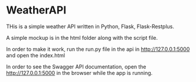 # WeatherAPI
THis is a simple weather API written in Python, Flask, Flask-Restplus.

A simple mockup is in the html folder along with the script file.

In order to make it work, run the run.py file in the api in http://127.0.0.1:5000 and open the index.html

In order to see the Swagger API documentation, open the http://127.0.0.1:5000 in the browser while the app is running.

